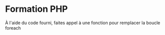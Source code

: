 # Formation PHP

À l'aide du code fourni, faites appel à une fonction pour remplacer la boucle foreach
